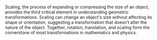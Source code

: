 

Scaling, the process of expanding or compressing the size of an object, provides the third critical element in understanding geometric transformations. Scaling can change an object's size without affecting its shape or orientation, suggesting a transformation that doesn’t alter the nature of the object. Together, rotation, translation, and scaling form the cornerstone of most transformations in mathematics and physics.


